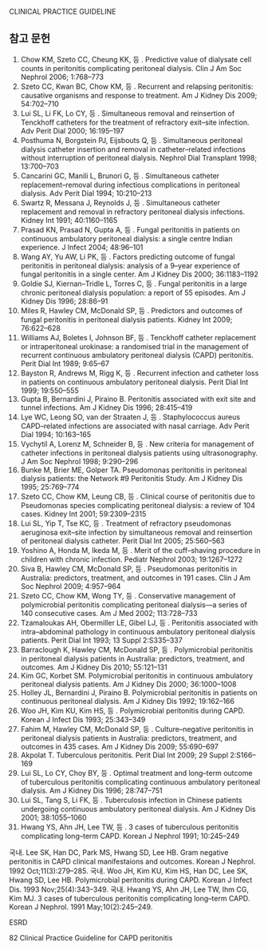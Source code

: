 CLINICAL PRACTICE GUIDELINE

## 참고 문헌

1.  Chow KM, Szeto CC, Cheung KK, 등 . Predictive value of dialysate cell counts in peritonitis complicating peritoneal dialysis. Clin J Am Soc Nephrol 2006; 1:768–773
2.  Szeto CC, Kwan BC, Chow KM, 등 . Recurrent and relapsing peritonitis: causative organisms and response to treatment. Am J Kidney Dis 2009; 54:702–710
3.  Lui SL, Li FK, Lo CY, 등 . Simultaneous removal and reinsertion of Tenckhoff catheters for the treatment of refractory exit–site infection. Adv Perit Dial 2000; 16:195–197
4.  Posthuma N, Borgstein PJ, Eijsbouts Q, 등 . Simultaneous peritoneal dialysis catheter insertion and removal in catheter–related infections without interruption of peritoneal dialysis. Nephrol Dial Transplant 1998; 13:700–703
5.  Cancarini GC, Manili L, Brunori G, 등 . Simultaneous catheter replacement–removal during infectious complications in peritoneal dialysis. Adv Perit Dial 1994; 10:210–213
6.  Swartz R, Messana J, Reynolds J, 등 . Simultaneous catheter replacement and removal in refractory peritoneal dialysis infections. Kidney Int 1991; 40:1160–1165
7.  Prasad KN, Prasad N, Gupta A, 등 . Fungal peritonitis in patients on continuous ambulatory peritoneal dialysis: a single centre Indian experience. J Infect 2004; 48:96–101
8.  Wang AY, Yu AW, Li PK, 등 . Factors predicting outcome of fungal peritonitis in peritoneal dialysis: analysis of a 9–year experience of fungal peritonitis in a single center. Am J Kidney Dis 2000; 36:1183–1192
9.  Goldie SJ, Kiernan–Tridle L, Torres C, 등 . Fungal peritonitis in a large chronic peritoneal dialysis population: a report of 55 episodes. Am J Kidney Dis 1996; 28:86–91
10. Miles R, Hawley CM, McDonald SP, 등 . Predictors and outcomes of fungal peritonitis in peritoneal dialysis patients. Kidney Int 2009; 76:622–628
11. Williams AJ, Boletes I, Johnson BF, 등 . Tenckhoff catheter replacement or intraperitoneal urokinase: a randomised trial in the management of recurrent continuous ambulatory peritoneal dialysis (CAPD) peritonitis. Perit Dial Int 1989; 9:65–67
12. Bayston R, Andrews M, Rigg K, 등 . Recurrent infection and catheter loss in patients on continuous ambulatory peritoneal dialysis. Perit Dial Int 1999; 19:550–555
13. Gupta B, Bernardini J, Piraino B. Peritonitis associated with exit site and tunnel infections. Am J Kidney Dis 1996; 28:415–419
14. Lye WC, Leong SO, van der Straaten J, 등 . Staphylococcus aureus CAPD–related infections are associated with nasal carriage. Adv Perit Dial 1994; 10:163–165
15. Vychytil A, Lorenz M, Schneider B, 등 . New criteria for management of catheter infections in peritoneal dialysis patients using ultrasonography. J Am Soc Nephrol 1998; 9:290–296
16. Bunke M, Brier ME, Golper TA. Pseudomonas peritonitis in peritoneal dialysis patients: the Network #9 Peritonitis Study. Am J Kidney Dis 1995; 25:769–774
17. Szeto CC, Chow KM, Leung CB, 등 . Clinical course of peritonitis due to Pseudomonas species complicating peritoneal dialysis: a review of 104 cases. Kidney Int 2001; 59:2309–2315
18. Lui SL, Yip T, Tse KC, 등 . Treatment of refractory pseudomonas aeruginosa exit–site infection by simultaneous removal and reinsertion of peritoneal dialysis catheter. Perit Dial Int 2005; 25:560–563
19. Yoshino A, Honda M, Ikeda M, 등 . Merit of the cuff–shaving procedure in children with chronic infection. Pediatr Nephrol 2003; 19:1267–1272
20. Siva B, Hawley CM, McDonald SP, 등 . Pseudomonas peritonitis in Australia: predictors, treatment, and outcomes in 191 cases. Clin J Am Soc Nephrol 2009; 4:957–964
21. Szeto CC, Chow KM, Wong TY, 등 . Conservative management of polymicrobial peritonitis complicating peritoneal dialysis—a series of 140 consecutive cases. Am J Med 2002; 113:728–733
22. Tzamaloukas AH, Obermiller LE, Gibel LJ, 등 . Peritonitis associated with intra–abdominal pathology in continuous ambulatory peritoneal dialysis patients. Perit Dial Int 1993; 13 Suppl 2:S335–337
23. Barraclough K, Hawley CM, McDonald SP, 등 . Polymicrobial peritonitis in peritoneal dialysis patients in Australia: predictors, treatment, and outcomes. Am J Kidney Dis 2010; 55:121–131
24. Kim GC, Korbet SM. Polymicrobial peritonitis in continuous ambulatory peritoneal dialysis patients. Am J Kidney Dis 2000; 36:1000–1008
25. Holley JL, Bernardini J, Piraino B. Polymicrobial peritonitis in patients on continuous peritoneal dialysis. Am J Kidney Dis 1992; 19:162–166
26. Woo JH, Kim KU, Kim HS, 등 . Polymicrobial peritonitis during CAPD. Korean J Infect Dis 1993; 25:343–349
27. Fahim M, Hawley CM, McDonald SP, 등 . Culture–negative peritonitis in peritoneal dialysis patients in Australia: predictors, treatment, and outcomes in 435 cases. Am J Kidney Dis 2009; 55:690–697
28. Akpolat T. Tuberculous peritonitis. Perit Dial Int 2009; 29 Suppl 2:S166–169
29. Lui SL, Lo CY, Choy BY, 등 . Optimal treatment and long–term outcome of tuberculous peritonitis complicating continuous ambulatory peritoneal dialysis. Am J Kidney Dis 1996; 28:747–751
30. Lui SL, Tang S, Li FK, 등 . Tuberculosis infection in Chinese patients undergoing continuous ambulatory peritoneal dialysis. Am J Kidney Dis 2001; 38:1055–1060
31. Hwang YS, Ahn JH, Lee TW, 등 . 3 cases of tuberculous peritonitis complicating long–term CAPD. Korean J Nephrol 1991; 10:245–249

국내. Lee SK, Han DC, Park MS, Hwang SD, Lee HB. Gram negative peritonitis in CAPD clinical manifestaions and outcomes. Korean J Nephrol. 1992 Oct;11(3):279–285.
국내. Woo JH, Kim KU, Kim HS, Han DC, Lee SK, Hwang SD, Lee HB. Polymicrobial peritonitis during CAPD. Korean J Infect Dis. 1993 Nov;25(4):343–349.
국내. Hwang YS, Ahn JH, Lee TW, Ihm CG, Kim MJ. 3 cases of tuberculous peritonitis complicating long–term CAPD. Korean J Nephrol. 1991 May;10(2):245–249.

ESRD

<PAGE>82
Clinical Practice Guideline for CAPD peritonitis